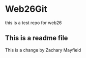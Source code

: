 # Web26Git
this is a test repo for web26

## This is a readme file


This is a change by Zachary Mayfield